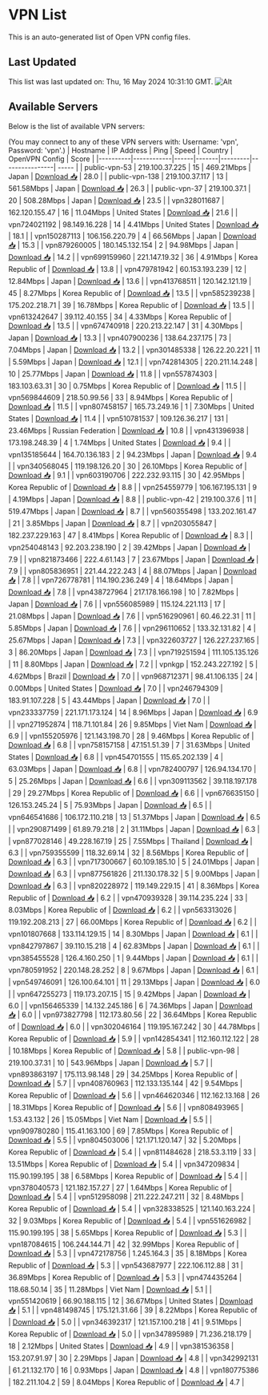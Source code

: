 # VPN List

This is an auto-generated list of Open VPN config files.

## Last Updated

This list was last updated on: Thu, 16 May 2024 10:31:10 GMT.
![Alt](https://repobeats.axiom.co/api/embed/186b98318ef1479477931607c1ad7d823f12451f.svg "Repobeats analytics image")

## Available Servers

Below is the list of available VPN servers:

(You may connect to any of these VPN servers with: Username: 'vpn', Password: 'vpn'.)
| Hostname | IP Address | Ping | Speed | Country | OpenVPN Config | Score |
|----------|------------|------|-------|---------|----------------| ----- |
| public-vpn-53 | 219.100.37.225 | 15 | 469.21Mbps | Japan | [Download 📥](./configs/server_0_JP.ovpn) | 28.0 |
| public-vpn-138 | 219.100.37.117 | 13 | 561.58Mbps | Japan | [Download 📥](./configs/server_1_JP.ovpn) | 26.3 |
| public-vpn-37 | 219.100.37.1 | 20 | 508.28Mbps | Japan | [Download 📥](./configs/server_2_JP.ovpn) | 23.5 |
| vpn328011687 | 162.120.155.47 | 16 | 11.04Mbps | United States | [Download 📥](./configs/server_3_US.ovpn) | 21.6 |
| vpn724021192 | 98.149.16.228 | 14 | 4.41Mbps | United States | [Download 📥](./configs/server_4_US.ovpn) | 18.1 |
| vpn150287113 | 106.156.220.79 | 4 | 66.56Mbps | Japan | [Download 📥](./configs/server_5_JP.ovpn) | 15.3 |
| vpn879260005 | 180.145.132.154 | 2 | 94.98Mbps | Japan | [Download 📥](./configs/server_6_JP.ovpn) | 14.2 |
| vpn699159960 | 221.147.19.32 | 36 | 4.91Mbps | Korea Republic of | [Download 📥](./configs/server_7_KR.ovpn) | 13.8 |
| vpn479781942 | 60.153.193.239 | 12 | 12.84Mbps | Japan | [Download 📥](./configs/server_8_JP.ovpn) | 13.6 |
| vpn413768511 | 120.142.121.19 | 45 | 8.27Mbps | Korea Republic of | [Download 📥](./configs/server_9_KR.ovpn) | 13.5 |
| vpn585239238 | 175.202.218.71 | 39 | 16.78Mbps | Korea Republic of | [Download 📥](./configs/server_10_KR.ovpn) | 13.5 |
| vpn613242647 | 39.112.40.155 | 34 | 4.33Mbps | Korea Republic of | [Download 📥](./configs/server_11_KR.ovpn) | 13.5 |
| vpn674740918 | 220.213.22.147 | 31 | 4.30Mbps | Japan | [Download 📥](./configs/server_12_JP.ovpn) | 13.3 |
| vpn407900236 | 138.64.237.175 | 73 | 7.04Mbps | Japan | [Download 📥](./configs/server_13_JP.ovpn) | 13.2 |
| vpn301485338 | 126.22.20.221 | 11 | 5.59Mbps | Japan | [Download 📥](./configs/server_14_JP.ovpn) | 12.1 |
| vpn742814305 | 220.211.14.248 | 10 | 25.77Mbps | Japan | [Download 📥](./configs/server_15_JP.ovpn) | 11.8 |
| vpn557874303 | 183.103.63.31 | 30 | 0.75Mbps | Korea Republic of | [Download 📥](./configs/server_16_KR.ovpn) | 11.5 |
| vpn569844609 | 218.50.99.56 | 33 | 8.94Mbps | Korea Republic of | [Download 📥](./configs/server_17_KR.ovpn) | 11.5 |
| vpn807458157 | 165.73.249.16 | 1 | 7.30Mbps | United States | [Download 📥](./configs/server_18_US.ovpn) | 11.4 |
| vpn510781537 | 109.126.36.217 | 131 | 23.46Mbps | Russian Federation | [Download 📥](./configs/server_19_RU.ovpn) | 10.8 |
| vpn431396938 | 173.198.248.39 | 4 | 1.74Mbps | United States | [Download 📥](./configs/server_20_US.ovpn) | 9.4 |
| vpn135185644 | 164.70.136.183 | 2 | 94.23Mbps | Japan | [Download 📥](./configs/server_21_JP.ovpn) | 9.4 |
| vpn340568045 | 119.198.126.20 | 30 | 26.10Mbps | Korea Republic of | [Download 📥](./configs/server_22_KR.ovpn) | 9.1 |
| vpn603190706 | 222.232.93.115 | 30 | 42.95Mbps | Korea Republic of | [Download 📥](./configs/server_23_KR.ovpn) | 8.8 |
| vpn254559779 | 106.167.195.131 | 9 | 4.19Mbps | Japan | [Download 📥](./configs/server_24_JP.ovpn) | 8.8 |
| public-vpn-42 | 219.100.37.6 | 11 | 519.47Mbps | Japan | [Download 📥](./configs/server_25_JP.ovpn) | 8.7 |
| vpn560355498 | 133.202.161.47 | 21 | 3.85Mbps | Japan | [Download 📥](./configs/server_26_JP.ovpn) | 8.7 |
| vpn203055847 | 182.237.229.163 | 47 | 8.41Mbps | Korea Republic of | [Download 📥](./configs/server_27_KR.ovpn) | 8.3 |
| vpn254048143 | 92.203.238.190 | 2 | 39.42Mbps | Japan | [Download 📥](./configs/server_28_JP.ovpn) | 7.9 |
| vpn821873466 | 222.4.61.143 | 7 | 23.67Mbps | Japan | [Download 📥](./configs/server_29_JP.ovpn) | 7.9 |
| vpn805836951 | 221.44.222.243 | 4 | 88.07Mbps | Japan | [Download 📥](./configs/server_30_JP.ovpn) | 7.8 |
| vpn726778781 | 114.190.236.249 | 4 | 18.64Mbps | Japan | [Download 📥](./configs/server_31_JP.ovpn) | 7.8 |
| vpn438727964 | 217.178.166.198 | 10 | 7.82Mbps | Japan | [Download 📥](./configs/server_32_JP.ovpn) | 7.6 |
| vpn556085989 | 115.124.221.113 | 17 | 21.08Mbps | Japan | [Download 📥](./configs/server_33_JP.ovpn) | 7.6 |
| vpn516290961 | 60.46.22.31 | 11 | 5.85Mbps | Japan | [Download 📥](./configs/server_34_JP.ovpn) | 7.6 |
| vpn296110652 | 133.32.131.82 | 4 | 25.67Mbps | Japan | [Download 📥](./configs/server_35_JP.ovpn) | 7.3 |
| vpn322603727 | 126.227.237.165 | 3 | 86.20Mbps | Japan | [Download 📥](./configs/server_36_JP.ovpn) | 7.3 |
| vpn719251594 | 111.105.135.126 | 11 | 8.80Mbps | Japan | [Download 📥](./configs/server_37_JP.ovpn) | 7.2 |
| vpnkgp | 152.243.227.192 | 5 | 4.62Mbps | Brazil | [Download 📥](./configs/server_38_BR.ovpn) | 7.0 |
| vpn968712371 | 98.41.106.135 | 24 | 0.00Mbps | United States | [Download 📥](./configs/server_39_US.ovpn) | 7.0 |
| vpn246794309 | 183.91.107.228 | 5 | 43.44Mbps | Japan | [Download 📥](./configs/server_40_JP.ovpn) | 7.0 |
| vpn233337759 | 221.171.173.124 | 14 | 8.96Mbps | Japan | [Download 📥](./configs/server_41_JP.ovpn) | 6.9 |
| vpn271952874 | 118.71.101.84 | 26 | 9.85Mbps | Viet Nam | [Download 📥](./configs/server_42_VN.ovpn) | 6.9 |
| vpn155205976 | 121.143.198.70 | 28 | 9.46Mbps | Korea Republic of | [Download 📥](./configs/server_43_KR.ovpn) | 6.8 |
| vpn758157158 | 47.151.51.39 | 7 | 31.63Mbps | United States | [Download 📥](./configs/server_44_US.ovpn) | 6.8 |
| vpn454701555 | 115.65.202.139 | 4 | 63.03Mbps | Japan | [Download 📥](./configs/server_45_JP.ovpn) | 6.8 |
| vpn782400797 | 126.94.134.170 | 5 | 25.26Mbps | Japan | [Download 📥](./configs/server_46_JP.ovpn) | 6.6 |
| vpn309113562 | 39.118.197.178 | 29 | 29.27Mbps | Korea Republic of | [Download 📥](./configs/server_47_KR.ovpn) | 6.6 |
| vpn676635150 | 126.153.245.24 | 5 | 75.93Mbps | Japan | [Download 📥](./configs/server_48_JP.ovpn) | 6.5 |
| vpn646541686 | 106.172.110.218 | 13 | 51.37Mbps | Japan | [Download 📥](./configs/server_49_JP.ovpn) | 6.5 |
| vpn290871499 | 61.89.79.218 | 2 | 31.11Mbps | Japan | [Download 📥](./configs/server_50_JP.ovpn) | 6.3 |
| vpn877028146 | 49.228.167.19 | 25 | 7.55Mbps | Thailand | [Download 📥](./configs/server_51_TH.ovpn) | 6.3 |
| vpn759355599 | 118.32.69.14 | 32 | 8.56Mbps | Korea Republic of | [Download 📥](./configs/server_52_KR.ovpn) | 6.3 |
| vpn717300667 | 60.109.185.10 | 5 | 24.01Mbps | Japan | [Download 📥](./configs/server_53_JP.ovpn) | 6.3 |
| vpn877561826 | 211.130.178.32 | 5 | 9.00Mbps | Japan | [Download 📥](./configs/server_54_JP.ovpn) | 6.3 |
| vpn820228972 | 119.149.229.15 | 41 | 8.36Mbps | Korea Republic of | [Download 📥](./configs/server_55_KR.ovpn) | 6.2 |
| vpn470939328 | 39.114.235.224 | 33 | 8.03Mbps | Korea Republic of | [Download 📥](./configs/server_56_KR.ovpn) | 6.2 |
| vpn563313026 | 119.192.208.213 | 27 | 66.00Mbps | Korea Republic of | [Download 📥](./configs/server_57_KR.ovpn) | 6.2 |
| vpn101807668 | 133.114.129.15 | 14 | 8.30Mbps | Japan | [Download 📥](./configs/server_58_JP.ovpn) | 6.1 |
| vpn842797867 | 39.110.15.218 | 4 | 62.83Mbps | Japan | [Download 📥](./configs/server_59_JP.ovpn) | 6.1 |
| vpn385455528 | 126.4.160.250 | 1 | 9.44Mbps | Japan | [Download 📥](./configs/server_60_JP.ovpn) | 6.1 |
| vpn780591952 | 220.148.28.252 | 8 | 9.67Mbps | Japan | [Download 📥](./configs/server_61_JP.ovpn) | 6.1 |
| vpn549746091 | 126.100.64.101 | 11 | 29.13Mbps | Japan | [Download 📥](./configs/server_62_JP.ovpn) | 6.0 |
| vpn647255273 | 119.173.207.15 | 15 | 9.42Mbps | Japan | [Download 📥](./configs/server_63_JP.ovpn) | 6.0 |
| vpn156465339 | 14.132.245.186 | 6 | 74.36Mbps | Japan | [Download 📥](./configs/server_64_JP.ovpn) | 6.0 |
| vpn973827798 | 112.173.80.56 | 22 | 36.64Mbps | Korea Republic of | [Download 📥](./configs/server_65_KR.ovpn) | 6.0 |
| vpn302046164 | 119.195.167.242 | 30 | 44.78Mbps | Korea Republic of | [Download 📥](./configs/server_66_KR.ovpn) | 5.9 |
| vpn142854341 | 112.160.112.122 | 28 | 10.18Mbps | Korea Republic of | [Download 📥](./configs/server_67_KR.ovpn) | 5.8 |
| public-vpn-98 | 219.100.37.31 | 10 | 543.96Mbps | Japan | [Download 📥](./configs/server_68_JP.ovpn) | 5.7 |
| vpn893863197 | 175.113.98.148 | 29 | 34.25Mbps | Korea Republic of | [Download 📥](./configs/server_69_KR.ovpn) | 5.7 |
| vpn408760963 | 112.133.135.144 | 42 | 9.54Mbps | Korea Republic of | [Download 📥](./configs/server_70_KR.ovpn) | 5.6 |
| vpn464620346 | 112.162.13.168 | 26 | 18.31Mbps | Korea Republic of | [Download 📥](./configs/server_71_KR.ovpn) | 5.6 |
| vpn808493965 | 1.53.43.132 | 26 | 15.05Mbps | Viet Nam | [Download 📥](./configs/server_72_VN.ovpn) | 5.5 |
| vpn909780280 | 115.41.163.100 | 69 | 7.85Mbps | Korea Republic of | [Download 📥](./configs/server_73_KR.ovpn) | 5.5 |
| vpn804503006 | 121.171.120.147 | 32 | 5.20Mbps | Korea Republic of | [Download 📥](./configs/server_74_KR.ovpn) | 5.4 |
| vpn811484628 | 218.53.3.119 | 33 | 13.51Mbps | Korea Republic of | [Download 📥](./configs/server_75_KR.ovpn) | 5.4 |
| vpn347209834 | 115.90.199.195 | 38 | 6.58Mbps | Korea Republic of | [Download 📥](./configs/server_76_KR.ovpn) | 5.4 |
| vpn378040573 | 121.182.157.27 | 27 | 1.64Mbps | Korea Republic of | [Download 📥](./configs/server_77_KR.ovpn) | 5.4 |
| vpn512958098 | 211.222.247.211 | 32 | 8.48Mbps | Korea Republic of | [Download 📥](./configs/server_78_KR.ovpn) | 5.4 |
| vpn328338525 | 121.140.163.224 | 32 | 9.03Mbps | Korea Republic of | [Download 📥](./configs/server_79_KR.ovpn) | 5.4 |
| vpn551626982 | 115.90.199.195 | 38 | 5.65Mbps | Korea Republic of | [Download 📥](./configs/server_80_KR.ovpn) | 5.3 |
| vpn187084615 | 106.244.144.71 | 42 | 32.99Mbps | Korea Republic of | [Download 📥](./configs/server_81_KR.ovpn) | 5.3 |
| vpn472178756 | 1.245.164.3 | 35 | 8.18Mbps | Korea Republic of | [Download 📥](./configs/server_82_KR.ovpn) | 5.3 |
| vpn543687977 | 222.106.112.88 | 31 | 36.89Mbps | Korea Republic of | [Download 📥](./configs/server_83_KR.ovpn) | 5.3 |
| vpn474435264 | 118.68.50.14 | 35 | 11.28Mbps | Viet Nam | [Download 📥](./configs/server_84_VN.ovpn) | 5.1 |
| vpn551420619 | 66.90.188.115 | 12 | 36.67Mbps | United States | [Download 📥](./configs/server_85_US.ovpn) | 5.1 |
| vpn481498745 | 175.121.31.66 | 39 | 8.22Mbps | Korea Republic of | [Download 📥](./configs/server_86_KR.ovpn) | 5.0 |
| vpn346392317 | 121.157.100.218 | 41 | 9.51Mbps | Korea Republic of | [Download 📥](./configs/server_87_KR.ovpn) | 5.0 |
| vpn347895989 | 71.236.218.179 | 18 | 2.12Mbps | United States | [Download 📥](./configs/server_88_US.ovpn) | 4.9 |
| vpn381536358 | 153.207.91.97 | 30 | 2.29Mbps | Japan | [Download 📥](./configs/server_89_JP.ovpn) | 4.8 |
| vpn342992131 | 61.21.132.170 | 16 | 0.93Mbps | Japan | [Download 📥](./configs/server_90_JP.ovpn) | 4.8 |
| vpn180775386 | 182.211.104.2 | 59 | 8.04Mbps | Korea Republic of | [Download 📥](./configs/server_91_KR.ovpn) | 4.7 |
